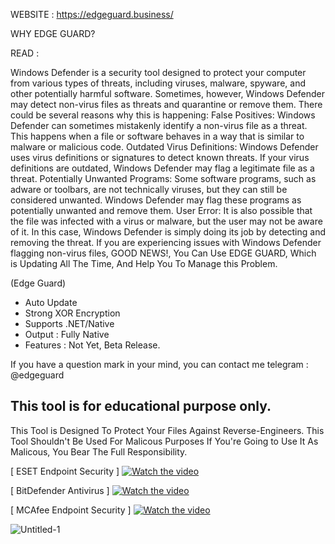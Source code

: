 WEBSITE : https://edgeguard.business/

WHY EDGE GUARD?

READ :

Windows Defender is a security tool designed to protect your computer from various types of threats, including viruses, malware, spyware, and other potentially harmful software. Sometimes, however, Windows Defender may detect non-virus files as threats and quarantine or remove them.
There could be several reasons why this is happening:
False Positives: Windows Defender can sometimes mistakenly identify a non-virus file as a threat. This happens when a file or software behaves in a way that is similar to malware or malicious code.
Outdated Virus Definitions: Windows Defender uses virus definitions or signatures to detect known threats. If your virus definitions are outdated, Windows Defender may flag a legitimate file as a threat.
Potentially Unwanted Programs: Some software programs, such as adware or toolbars, are not technically viruses, but they can still be considered unwanted. Windows Defender may flag these programs as potentially unwanted and remove them.
User Error: It is also possible that the file was infected with a virus or malware, but the user may not be aware of it. In this case, Windows Defender is simply doing its job by detecting and removing the threat.
If you are experiencing issues with Windows Defender flagging non-virus files, GOOD NEWS!,  You Can Use EDGE GUARD, Which is Updating All The Time, And Help You To Manage this Problem.


(Edge Guard)
- Auto Update
- Strong XOR Encryption
- Supports .NET/Native
- Output : Fully Native
- Features : Not Yet, Beta Release.

If you have a question mark in your mind, you can contact me telegram : @edgeguard

This tool is for educational purpose only.
-------------------------------------------------------------------
This Tool is Designed To Protect Your Files
Against Reverse-Engineers.
This Tool Shouldn't Be Used For Malicous Purposes
If You're Going to Use It As Malicous, You Bear The Full Responsibility.

[ ESET Endpoint Security ]
[![Watch the video](https://i.ibb.co/zPg9QYh/desktop-wallpaper-best-5-eset-on-hip-eset.jpg)](https://www.youtube.com/watch?v=iSYUENs81Q4)


[ BitDefender Antivirus ]
[![Watch the video](https://i.ibb.co/cFFztrP/rxIZX4.jpg)](https://www.youtube.com/watch?v=xIa1G-lAnWw)


[ MCAfee Endpoint Security ]
[![Watch the video](https://i.ibb.co/Q83hxM6/desktop-wallpaper-mcafee-completes-skyhigh-networks-cloud-security.jpg)](https://www.youtube.com/watch?v=XS-y3-PJI8g)



![Untitled-1](https://user-images.githubusercontent.com/127977328/225380919-607a23ed-cf64-4c92-8975-884c6dbd49fa.jpg)
